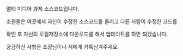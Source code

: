 멀티 미디어 과제  소스코드입니다.

조원들은 이곳에서 자신이 수정한 소스코드를 올리고 다른 사람이 수정한 코드를

확인 후 자신의 로컬저장소에 다운로드를 해서 업데이트를 하면 되겠습니다.

궁금하신 사항은 조장님이나 저에게 카톡남겨주세요.
